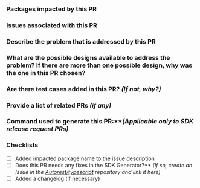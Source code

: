 
### Packages impacted by this PR


### Issues associated with this PR


### Describe the problem that is addressed by this PR


### What are the possible designs available to address the problem? If there are more than one possible design, why was the one in this PR chosen?


### Are there test cases added in this PR? _(If not, why?)_


### Provide a list of related PRs _(if any)_


### Command used to generate this PR:**_(Applicable only to SDK release request PRs)_

### Checklists
- [ ] Added impacted package name to the issue description
- [ ] Does this PR needs any fixes in the SDK Generator?** _(If so, create an Issue in the [Autorest/typescript](https://github.com/Azure/autorest.typescript) repository and link it here)_
- [ ] Added a changelog (if necessary)
